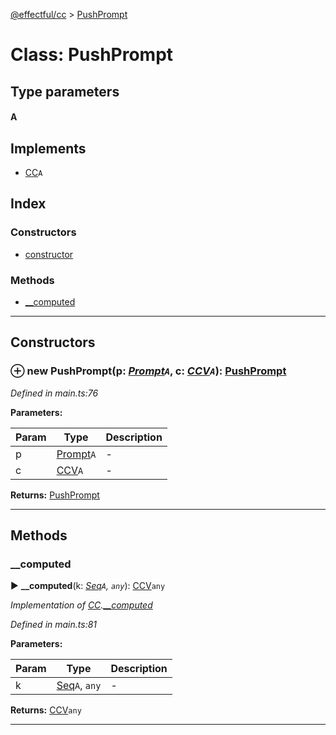 [@effectful/cc](../README.md) > [PushPrompt](../classes/pushprompt.md)



# Class: PushPrompt

## Type parameters
#### A 
## Implements

* [CC](../interfaces/cc.md)`A`

## Index

### Constructors

* [constructor](pushprompt.md#constructor)


### Methods

* [__computed](pushprompt.md#__computed)



---
## Constructors
<a id="constructor"></a>


### ⊕ **new PushPrompt**(p: *[Prompt](prompt.md)`A`*, c: *[CCV](../#ccv)`A`*): [PushPrompt](pushprompt.md)


*Defined in main.ts:76*



**Parameters:**

| Param | Type | Description |
| ------ | ------ | ------ |
| p | [Prompt](prompt.md)`A`   |  - |
| c | [CCV](../#ccv)`A`   |  - |





**Returns:** [PushPrompt](pushprompt.md)

---


## Methods
<a id="__computed"></a>

###  __computed

► **__computed**(k: *[Seq](../#seq)`A`, `any`*): [CCV](../#ccv)`any`



*Implementation of [CC](../interfaces/cc.md).[__computed](../interfaces/cc.md#__computed)*

*Defined in main.ts:81*



**Parameters:**

| Param | Type | Description |
| ------ | ------ | ------ |
| k | [Seq](../#seq)`A`, `any`   |  - |





**Returns:** [CCV](../#ccv)`any`





___



